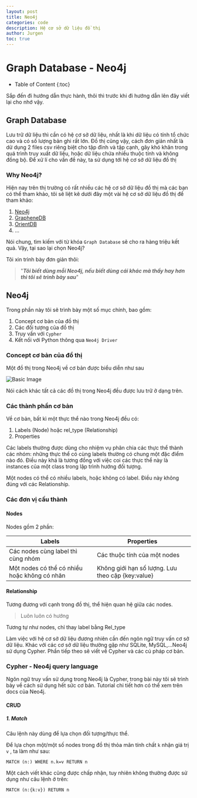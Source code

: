```yaml
---
layout: post
title: Neo4j
categories: code
description: Hệ cơ sở dữ liệu đồ thị
author: Jurgen
toc: true
---
```


# Graph Database - Neo4j

- Table of Content
{:toc}

Sắp đến đi hướng dẫn thực hành, thôi thì trước khi đi hướng dẫn lên đây viết lại cho nhớ vậy.

## Graph Database

Lưu trữ dữ liệu thì cần có hệ cơ sở dữ liệu, nhất là khi dữ liệu có tính tổ chức cao và có số lượng bản ghi rất lớn. Đồ thị cũng vậy, cách đơn giản nhất là dử dụng 2 files csv riêng biệt cho tập đỉnh và tập cạnh, gây khó khăn trong quá trình truy xuất dữ liệu, hoặc dữ liệu chứa nhiều thuộc tính và không đồng bộ. Để xử lí cho vấn đề này, ta sử dụng tới hệ cơ sở dữ liệu đồ thị

### Why Neo4j?

Hiện nay trên thị trường có rất nhiều các hệ cơ sở dữ liệu đồ thị mà các bạn có thể tham khảo, tôi sẽ liệt kê dưới đây một vài hệ cơ sở dữ liệu đồ thị để tham khảo:

1. [Neo4j](https://neo4j.com/)
2. [GrapheneDB](https://www.graphenedb.com/)
3. [OrientDB](https://www.orientdb.org/)
4. ...

Nói chung, tìm kiếm với từ khóa `Graph Database` sẽ cho ra hàng triệu kết quả. Vậy, tại sao lại chọn Neo4j?

Tôi xin trình bày đơn giản thôi:

> "***Tôi biết dùng mỗi Neo4j, nếu biết dùng cái khác mà thấy hay hơn thì tôi sẽ trình bày sau***"

## Neo4j

Trong phần này tôi sẽ trình bày một số mục chính, bao gồm:

1. Concept cơ bản của đồ thị
2. Các đối tượng của đồ thị
3. Truy vấn với `Cypher`
4. Kết nối với Python thông qua `Neo4j Driver`

### Concept cơ bản của đồ thị

Một đồ thị trong Neo4j về cơ bản được biểu diễn như sau

![Basic Image]()

Nói cách khác tất cả các đồ thị trong Neo4j đều được lưu trữ ở dạng trên.

### Các thành phần cơ bản

Về cơ bản, bất kì một thực thể nào trong Neo4j đều có:

1. Labels (Node) hoặc rel_type (Relationship)
2. Properties

Các labels thường được dùng cho nhiệm vụ phân chia các thực thể thành các nhóm: những thực thể có cùng labels thường có chung một đặc điểm nào đó. Điều này khá là tương đồng với việc coi các thực thể này là instances của một class trong lập trình hướng đối tượng.

Một nodes có thể có nhiều labels, hoặc không có label. Điều này không đúng với các Relationship.

### Các đơn vị cấu thành

#### Nodes

Nodes gồm 2 phần:

| Labels                                       | Properties                                        |
| -------------------------------------------- | ------------------------------------------------- |
| Các nodes cùng label thì cùng nhóm           | Các thuộc tính của một nodes                      |
| Một nodes có thể có nhiều hoặc không có nhãn | Không giới hạn số lượng. Lưu theo cặp {key:value} |

#### Relationship

Tương đương với cạnh trong đồ thị, thể hiện quan hệ giữa các nodes.

> Luôn luôn có hướng

Tương tự như nodes, chỉ thay label bằng Rel_type

Làm việc với hệ cơ sở dữ liệu đương nhiên cần đến ngôn ngữ truy vấn cơ sở dữ liệu. Khác với các cơ sở dữ liệu thường gặp như SQLite, MySQL,...Neo4j sử dụng Cypher. Phần tiếp theo sẽ viết về Cypher và các cú pháp cơ bản.

### Cypher - Neo4j query language

Ngôn ngữ truy vấn sử dụng trong Neo4j là Cypher, trong bài này tôi sẽ trình bày về cách sử dụng hết sức cơ bản. Tutorial chi tiết hơn có thể xem trên docs của Neo4j.

#### CRUD

##### 1. Match

Câu lệnh này dùng để lựa chọn đối tượng/thực thể. 

Để lựa chọn một/một số nodes trong đồ thị thỏa mãn tính chất `k` nhận giá trị `v` , ta làm như sau:

```cypher
MATCH (n:) WHERE n.k=v RETURN n
```

Một cách viết khác cũng được chấp nhận, tuy nhiên không thường được sử dụng như câu lệnh ở trên:

```cypher
MATCH (n:{k:v}) RETURN n
```

